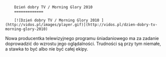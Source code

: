 
        Dzień dobry TV / Morning Glory 2010 
        =============
        
        [![Dzień dobry TV / Morning Glory 2010 ](http://vidos.pl/images/player.gif)](http://vidos.pl/dzien-dobry-tv-morning-glory-2010)
        
        
 Nowa producentka telewizyjnego programu śniadaniowego ma za zadanie doprowadzić do wzrostu jego oglądalności. Trudności są przy tym niemałe, a stawka to być albo nie być całej ekipy.
    